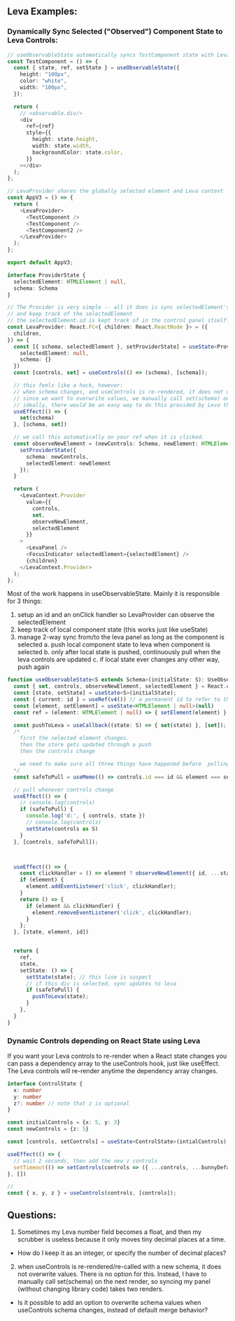 
## Leva Examples:


### Dynamically Sync Selected ("Observed") Component State to Leva Controls:

```ts
// useObservableState automatically syncs TestComponent state with Leva, when selected.
const TestComponent = () => {
  const { state, ref, setState } = useObservableState({
    height: "100px",
    color: "white",
    width: "100px",
  });

  return (
    // <observable.div/>
    <div
      ref={ref}
      style={{
        height: state.height,
        width: state.width,
        backgroundColor: state.color,
      }}
    ></div>
  );
};
```

```ts
// LevaProvider shares the globally selected element and Leva context 
const AppV3 = () => {
  return (
    <LevaProvider>
      <TestComponent />
      <TestComponent />
      <TestComponent2 />
    </LevaProvider>
  );
};

export default AppV3;
```

```ts
interface ProviderState {
  selectedElement: HTMLElement | null,
  schema: Schema
}

// The Provider is very simple -- all it does is sync selectedElement's state to Leva panel's control schema
// and keep track of the selectedElement
// the selectedElement.id is kept track of in the control panel itself.
const LevaProvider: React.FC<{ children: React.ReactNode }> = ({
  children,
}) => {
  const [{ schema, selectedElement }, setProviderState] = useState<ProviderState>({
    selectedElement: null,
    schema: {}
  })
  const [controls, set] = useControls(() => (schema), [schema]);

  // this feels like a hack, however:
  // when schema changes, and useControls is re-rendered, it does not overwrite values
  // since we want to overwrite values, we manually call set(schema) on the next render
  // ideally, there would be an easy way to do this provided by Leva that doesn't take 2 renders.
  useEffect(() => {
    set(schema)
  }, [schema, set])

  // we call this automatically on your ref when it is clicked.
  const observeNewElement = (newControls: Schema, newElement: HTMLElement) => {
    setProviderState({
      schema: newControls,
      selectedElement: newElement
    });
  }

  return (
    <LevaContext.Provider
      value={{
        controls,
        set,
        observeNewElement,
        selectedElement
      }}
    >
      <LevaPanel />
      <FocusIndicator selectedElement={selectedElement} />
      {children}
    </LevaContext.Provider>
  );
};
```

Most of the work happens in useObservableState. Mainly it is responsible for 3 things:
1. setup an id and an onClick handler so LevaProvider can observe the selectedElement
2. keep track of local component state (this works just like useState)
3. manage 2-way sync from/to the leva panel as long as the component is selected
  a. push local component state to leva when component is selected
  b. only after local state is pushed, continuously pull when the leva controls are updated
  c. if local state ever changes any other way, push again
```ts
function useObservableState<S extends Schema>(initialState: S): UseObservableState<S> {
  const { set, controls, observeNewElement, selectedElement } = React.useContext(LevaContext);
  const [state, setState] = useState<S>(initialState);
  const { current: id } = useRef(v4()) // a permanent id to refer to this element
  const [element, setElement] = useState<HTMLElement | null>(null)
  const ref = (element: HTMLElement | null) => { setElement(element) }

  const pushToLeva = useCallback((state: S) => { set(state) }, [set]);
  /*
    first the selected element changes. 
    then the store gets updated through a push
    then the controls change

    we need to make sure all three things have happened before  pulling
  */
  const safeToPull = useMemo(() => controls.id === id && element === selectedElement, [element, selectedElement, controls.id, id])

  // pull whenever controls change
  useEffect(() => {
    // console.log(controls)
    if (safeToPull) {
      console.log('d:', { controls, state })
      // console.log(controls)
      setState(controls as S)
    }
  }, [controls, safeToPull]);



  useEffect(() => {
    const clickHandler = () => element ? observeNewElement({ id, ...state }, element) : undefined
    if (element) {
      element.addEventListener('click', clickHandler);
    }
    return () => {
      if (element && clickHandler) {
        element.removeEventListener('click', clickHandler);
      }
    };
  }, [state, element, id])


  return {
    ref,
    state,
    setState: () => {
      setState(state); // this line is suspect
      // if this div is selected, sync updates to leva
      if (safeToPull) {
        pushToLeva(state);
      }
    },
  }
}
```


### Dynamic Controls depending on React State using Leva
If you want your Leva controls to re-render when a React state changes
you can pass a dependency array to the useControls hook, just like useEffect.
The Leva controls will re-render anytime the dependency array changes.

```ts
interface ControlState {
  x: number
  y: number
  z?: number // note that z is optional
}

const initialControls = {x: 5, y: 3}
const newControls = {z: 5}

const [controls, setControls] = useState<ControlState>(intialControls)

useEffect(() => {
  // wait 2 seconds, then add the new z controls
  setTimeout(() => setControls(controls => ({ ...controls, ...bunnyDefaults })), 2000)
}, []) 

// 
const { x, y, z } = useControls(controls, [controls]);
```

## Questions:

1. Sometimes my Leva number field becomes a float, and then my scrubber is useless because it only moves tiny decimal places at a time.
  - How do I keep it as an integer, or specify the number of decimal places?
2. when useControls is re-rendered/re-called with a new schema, it does not overwrite values. There is no option for this.
Instead, I have to manually call set(schema) on the next render, so syncing my panel (without changing library code) takes two renders.
  - Is it possible to add an option to overwrite schema values when useControls schema changes, instead of default merge behavior?